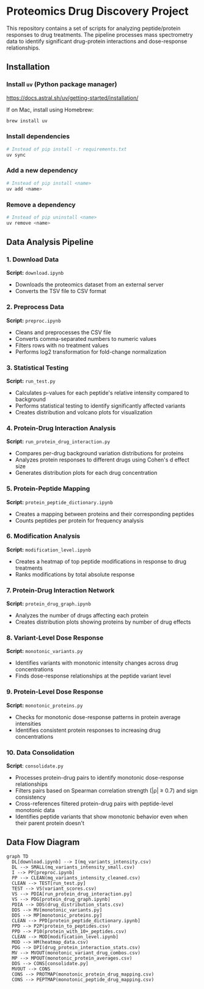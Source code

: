 # Proteomics Drug Discovery Project

This repository contains a set of scripts for analyzing peptide/protein responses to drug treatments. The pipeline processes mass spectrometry data to identify significant drug-protein interactions and dose-response relationships.



## Installation

### Install `uv` (Python package manager)
https://docs.astral.sh/uv/getting-started/installation/

If on Mac, install using Homebrew:
```sh
brew install uv
```

### Install dependencies
```sh
# Instead of pip install -r requirements.txt
uv sync
```

### Add a new dependency
```sh
# Instead of pip install <name>
uv add <name>
```

### Remove a dependency
```sh
# Instead of pip uninstall <name>
uv remove <name>
```



## Data Analysis Pipeline

### 1. Download Data
**Script:** `download.ipynb`
- Downloads the proteomics dataset from an external server
- Converts the TSV file to CSV format

### 2. Preprocess Data
**Script:** `preproc.ipynb`
- Cleans and preprocesses the CSV file
- Converts comma-separated numbers to numeric values
- Filters rows with no treatment values
- Performs log2 transformation for fold-change normalization

### 3. Statistical Testing
**Script:** `run_test.py`
- Calculates p-values for each peptide's relative intensity compared to background
- Performs statistical testing to identify significantly affected variants
- Creates distribution and volcano plots for visualization

### 4. Protein-Drug Interaction Analysis
**Script:** `run_protein_drug_interaction.py`
- Compares per-drug background variation distributions for proteins
- Analyzes protein responses to different drugs using Cohen's d effect size
- Generates distribution plots for each drug concentration

### 5. Protein-Peptide Mapping
**Script:** `protein_peptide_dictionary.ipynb`
- Creates a mapping between proteins and their corresponding peptides
- Counts peptides per protein for frequency analysis

### 6. Modification Analysis
**Script:** `modification_level.ipynb`
- Creates a heatmap of top peptide modifications in response to drug treatments
- Ranks modifications by total absolute response

### 7. Protein-Drug Interaction Network
**Script:** `protein_drug_graph.ipynb`
- Analyzes the number of drugs affecting each protein
- Creates distribution plots showing proteins by number of drug effects

### 8. Variant-Level Dose Response
**Script:** `monotonic_variants.py`
- Identifies variants with monotonic intensity changes across drug concentrations
- Finds dose-response relationships at the peptide variant level

### 9. Protein-Level Dose Response
**Script:** `monotonic_proteins.py`
- Checks for monotonic dose-response patterns in protein average intensities
- Identifies consistent protein responses to increasing drug concentrations

### 10. Data Consolidation
**Script**: `consolidate.py`
- Processes protein-drug pairs to identify monotonic dose-response relationships
- Filters pairs based on Spearman correlation strength (|ρ| ≥ 0.7) and sign consistency
- Cross-references filtered protein-drug pairs with peptide-level monotonic data
- Identifies peptide variants that show monotonic behavior even when their parent protein doesn't



## Data Flow Diagram
```mermaid
graph TD
  DL[download.ipynb] --> I(mq_variants_intensity.csv)
  DL --> SMALL(mq_variants_intensity_small.csv)
  I --> PP[preproc.ipynb]
  PP --> CLEAN(mq_variants_intensity_cleaned.csv)
  CLEAN --> TEST[run_test.py]
  TEST --> VS(variant_scores.csv)
  VS --> PDIA[run_protein_drug_interaction.py]
  VS --> PDG[protein_drug_graph.ipynb]
  PDIA --> DDS(drug_distribution_stats.csv)
  DDS --> MV[monotonic_variants.py]
  DDS --> MP[monotonic_proteins.py]
  CLEAN --> PPD[protein_peptide_dictionary.ipynb]
  PPD --> P2P(protein_to_peptides.csv)
  PPD --> P10(protein_with_10+_peptides.csv)
  CLEAN --> MOD[modification_level.ipynb]
  MOD --> HM(heatmap_data.csv)
  PDG --> DPI(drug_protein_interaction_stats.csv)
  MV --> MVOUT(monotonic_variant_drug_combos.csv)
  MP --> MPOUT(monotonic_protein_averages.csv)
  DDS --> CONS[consolidate.py]
  MVOUT --> CONS
  CONS --> PROTMAP(monotonic_protein_drug_mapping.csv)
  CONS --> PEPTMAP(monotonic_peptide_drug_mapping.csv)
```
